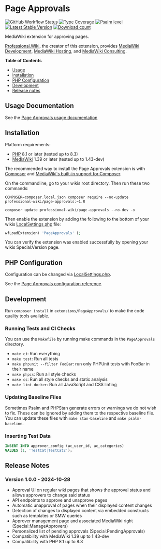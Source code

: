 # Page Approvals

[![GitHub Workflow Status](https://img.shields.io/github/actions/workflow/status/ProfessionalWiki/PageApprovals/ci.yml?branch=master)](https://github.com/ProfessionalWiki/PageApprovals/actions?query=workflow%3ACI)
[![Type Coverage](https://shepherd.dev/github/ProfessionalWiki/PageApprovals/coverage.svg)](https://shepherd.dev/github/ProfessionalWiki/PageApprovals)
[![Psalm level](https://shepherd.dev/github/ProfessionalWiki/PageApprovals/level.svg)](psalm.xml)
[![Latest Stable Version](https://poser.pugx.org/professional-wiki/page-approvals/v/stable)](https://packagist.org/packages/professional-wiki/page-approvals)
[![Download count](https://poser.pugx.org/professional-wiki/page-approvals/downloads)](https://packagist.org/packages/professional-wiki/page-approvals)

MediaWiki extension for approving pages.

[Professional.Wiki], the creator of this extension, provides
[MediaWiki Development], [MediaWiki Hosting], and [MediaWiki Consulting].

**Table of Contents**

- [Usage](#usage-documentation)
- [Installation](#installation)
- [PHP Configuration](#php-configuration)
- [Development](#development)
- [Release notes](#release-notes)

## Usage Documentation

See the [Page Approvals usage documentation](https://professional.wiki/en/extension/page-approvals#Usage).

## Installation

Platform requirements:

* [PHP] 8.1 or later (tested up to 8.3)
* [MediaWiki] 1.39 or later (tested up to 1.43-dev)

The recommended way to install the Page Approvals extension is with [Composer] and
[MediaWiki's built-in support for Composer][Composer install].

On the commandline, go to your wikis root directory. Then run these two commands:

```shell script
COMPOSER=composer.local.json composer require --no-update professional-wiki/page-approvals:~1.0
```

```shell script
composer update professional-wiki/page-approvals --no-dev -o
```

Then enable the extension by adding the following to the bottom of your wikis [LocalSettings.php] file:

```php
wfLoadExtension( 'PageApprovals' );
```

You can verify the extension was enabled successfully by opening your wikis Special:Version page.

## PHP Configuration

Configuration can be changed via [LocalSettings.php].

See the [Page Approvals configuration reference](https://professional.wiki/en/extension/page-approvals#Configuration).

## Development

Run `composer install` in `extensions/PageApprovals/` to make the code quality tools available.

### Running Tests and CI Checks

You can use the `Makefile` by running make commands in the `PageApprovals` directory.

* `make ci`: Run everything
* `make test`: Run all tests
* `make phpunit --filter FooBar`: run only PHPUnit tests with FooBar in their name
* `make phpcs`: Run all style checks
* `make cs`: Run all style checks and static analysis
* `make lint-docker`: Run all JavaScript and CSS linting

### Updating Baseline Files

Sometimes Psalm and PHPStan generate errors or warnings we do not wish to fix.
These can be ignored by adding them to the respective baseline file. You can update
these files with `make stan-baseline` and `make psalm-baseline`.

### Inserting Test Data

```sql
INSERT INTO approver_config (ac_user_id, ac_categories)
VALUES (1, 'TestCat|TestCat2');
```

## Release Notes

### Version 1.0.0 - 2024-10-28

* Approval UI on regular wiki pages that shows the approval status and allows approvers to change said status
* API endpoints to approve and unapprove pages
* Automatic unapproval of pages when their displayed content changes
* Detection of changes to displayed content via embedded constructs such as templates or SMW queries
* Approver management page and associated MediaWiki right (Special:ManageApprovers)
* Personalized list of pending approvals (Special:PendingApprovals)
* Compatibility with MediaWiki 1.39 up to 1.43-dev
* Compatibility with PHP 8.1 up to 8.3

[Professional.Wiki]: https://professional.wiki
[MediaWiki Hosting]: https://pro.wiki
[MediaWiki Development]: https://professional.wiki/en/mediawiki-development
[MediaWiki Consulting]: https://professional.wiki/en/mediawiki-consulting-services
[MediaWiki]: https://www.mediawiki.org
[PHP]: https://www.php.net
[Composer]: https://getcomposer.org
[Composer install]: https://professional.wiki/en/articles/installing-mediawiki-extensions-with-composer
[LocalSettings.php]: https://www.pro.wiki/help/mediawiki-localsettings-php-guide
